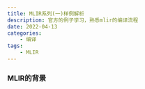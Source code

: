 ```yaml
---
title: MLIR系列(一)样例解析
description: 官方的例子学习，熟悉mlir的编译流程
date: 2022-04-13
categories:
    - 编译
tags:
    - MLIR
---
```


### MLIR的背景
